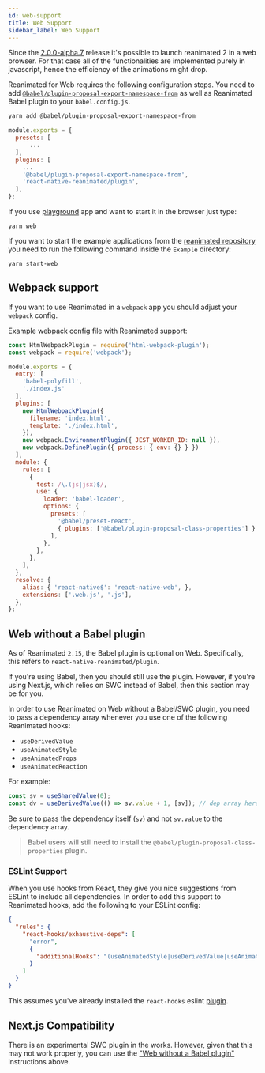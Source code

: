 ```yaml
---
id: web-support
title: Web Support
sidebar_label: Web Support
---
```


Since the
[2.0.0-alpha.7](https://github.com/software-mansion/react-native-reanimated/releases/tag/2.0.0-alpha.7)
release it's possible to launch reanimated 2 in a web browser. For that case all of the functionalities are implemented purely in javascript, hence the efficiency of the animations might drop.

Reanimated for Web requires the following configuration steps. You need to add [`@babel/plugin-proposal-export-namespace-from`](https://babeljs.io/docs/en/babel-plugin-proposal-export-namespace-from) as well as Reanimated Babel plugin to your `babel.config.js`.

```bash
yarn add @babel/plugin-proposal-export-namespace-from
```

```js {5,6}
module.exports = {
  presets: [
      ...
  ],
  plugins: [
    ...
    '@babel/plugin-proposal-export-namespace-from',
    'react-native-reanimated/plugin',
  ],
};
```

If you use
[playground](https://github.com/software-mansion-labs/reanimated-2-playground)
app and want to start it in the browser just type:
```shell
yarn web
```

If you want to start the example applications from the 
[reanimated repository](https://github.com/software-mansion/react-native-reanimated)
you need to run the following command inside the `Example` directory:
```shell
yarn start-web
```

## Webpack support

If you want to use Reanimated in a `webpack` app you should adjust your `webpack` config.

Example webpack config file with Reanimated support:

```js {6,14,15,34}
const HtmlWebpackPlugin = require('html-webpack-plugin');
const webpack = require('webpack');

module.exports = {
  entry: [
    'babel-polyfill', 
    './index.js'
  ],
  plugins: [
    new HtmlWebpackPlugin({
      filename: 'index.html',
      template: './index.html',
    }),
    new webpack.EnvironmentPlugin({ JEST_WORKER_ID: null }),
    new webpack.DefinePlugin({ process: { env: {} } })
  ],
  module: {
    rules: [
      {
        test: /\.(js|jsx)$/,
        use: {
          loader: 'babel-loader',
          options: {
            presets: [
              '@babel/preset-react',
              { plugins: ['@babel/plugin-proposal-class-properties'] }
            ],
          },
        },
      },
    ],
  },
  resolve: {
    alias: { 'react-native$': 'react-native-web', },
    extensions: ['.web.js', '.js'],
  },
};
```

## Web without a Babel plugin

As of Reanimated `2.15`, the Babel plugin is optional on Web. Specifically, this refers to `react-native-reanimated/plugin`.

If you're using Babel, then you should still use the plugin. However, if you're using Next.js, which relies on SWC instead of Babel, then this section may be for you.

In order to use Reanimated on Web without a Babel/SWC plugin, you need to pass a dependency array whenever you use one of the following Reanimated hooks:

- `useDerivedValue`
- `useAnimatedStyle`
- `useAnimatedProps`
- `useAnimatedReaction`

For example:

```ts
const sv = useSharedValue(0);
const dv = useDerivedValue(() => sv.value + 1, [sv]); // dep array here
```

Be sure to pass the dependency itself (`sv`) and not `sv.value` to the dependency array.

> Babel users will still need to install the `@babel/plugin-proposal-class-properties` plugin.

### ESLint Support

When you use hooks from React, they give you nice suggestions from ESLint to include all dependencies. In order to add this support to Reanimated hooks, add the following to your ESLint config:

```json
{
  "rules": {
    "react-hooks/exhaustive-deps": [
      "error",
      {
        "additionalHooks": "(useAnimatedStyle|useDerivedValue|useAnimatedProps)"
      }
    ]
  }
}
```

This assumes you've already installed the `react-hooks` eslint [plugin](https://www.npmjs.com/package/eslint-plugin-react-hooks).

## Next.js Compatibility

There is an experimental SWC plugin in the works. However, given that this may not work properly, you can use the ["Web without a Babel plugin"](#web-without-a-babel-plugin) instructions above.
